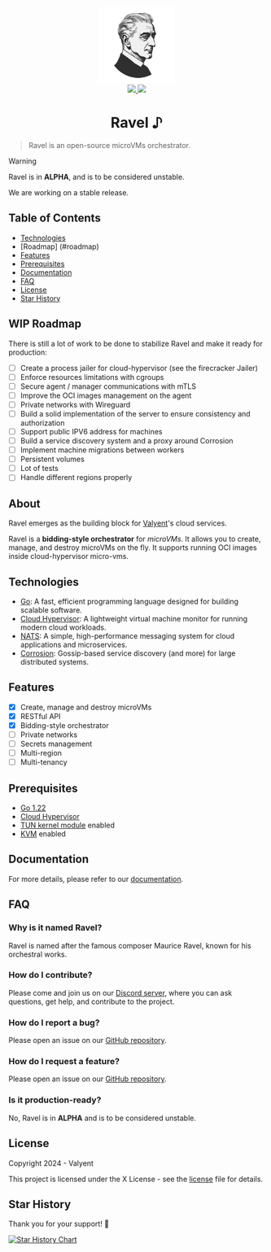 <div align="center">
  <picture>
    <img src="./logo.png" alt="Logo" width="150" height="auto" />
  </picture>
</div>
<div align="center">
  <a href="https://discord.gg/DuW5uQCtZj">
    <img src="https://dcbadge.vercel.app/api/server/DuW5uQCtZj)](https://discord.gg/DuW5uQCtZj">
  </a>
  <a href="https://x.com/valyentdev">
    <img src="https://img.shields.io/badge/X-%23000000.svg?style=for-the-badge&logo=X&logoColor=white">
  </a>
</div>
<h1 align="center">
  Ravel ♪
</h1>

> Ravel is an open-source microVMs orchestrator.

> [!WARNING]
>
> Ravel is in **ALPHA**, and is to be considered unstable.
>
> We are working on a stable release.

## Table of Contents

- [Technologies](#technologies)
- [Roadmap] (#roadmap)
- [Features](#features)
- [Prerequisites](#prerequisites)
- [Documentation](#documentation)
- [FAQ](#faq)
- [License](#license)
- [Star History](#star-history)

## WIP Roadmap

There is still a lot of work to be done to stabilize Ravel and make it ready for production:

- [ ] Create a process jailer for cloud-hypervisor (see the firecracker Jailer)
- [ ] Enforce resources limitations with cgroups
- [ ] Secure agent / manager communications with mTLS
- [ ] Improve the OCI images management on the agent
- [ ] Private networks with Wireguard
- [ ] Build a solid implementation of the server to ensure consistency and authorization
- [ ] Support public IPV6 address for machines
- [ ] Build a service discovery system and a proxy around Corrosion
- [ ] Implement machine migrations between workers
- [ ] Persistent volumes
- [ ] Lot of tests
- [ ] Handle different regions properly

## About

Ravel emerges as the building block for [Valyent](https://valyent.dev)'s cloud services.

Ravel is a **bidding-style orchestrator** for _microVMs_. It allows you to create, manage, and destroy microVMs on the fly. It supports running OCI images inside cloud-hypervisor micro-vms.

## Technologies

- [Go](https://golang.org/): A fast, efficient programming language designed for building scalable software.
- [Cloud Hypervisor](https://github.com/cloud-hypervisor/cloud-hypervisor): A lightweight virtual machine monitor for running modern cloud workloads.
- [NATS](https://nats.io/): A simple, high-performance messaging system for cloud applications and microservices.
- [Corrosion](https://github.com/superfly/corrosion): Gossip-based service discovery (and more) for large distributed systems.

## Features

- [x] Create, manage and destroy microVMs
- [x] RESTful API
- [x] Bidding-style orchestrator
- [ ] Private networks
- [ ] Secrets management
- [ ] Multi-region
- [ ] Multi-tenancy

## Prerequisites

- [Go 1.22](https://golang.org/dl/)
- [Cloud Hypervisor](https://github.com/cloud-hypervisor/cloud-hypervisor)
- [TUN kernel module](https://en.wikipedia.org/wiki/TUN/TAP) enabled
- [KVM](https://fr.wikipedia.org/wiki/Kernel-based_Virtual_Machine) enabled

## Documentation

For more details, please refer to our [documentation](https://ravel.sh).

## FAQ

### Why is it named Ravel?

Ravel is named after the famous composer Maurice Ravel, known for his orchestral works.

### How do I contribute?

Please come and join us on our [Discord server](https://discord.gg/DuW5uQCtZj), where you can ask questions, get help, and contribute to the project.

### How do I report a bug?

Please open an issue on our [GitHub repository](https://github.com/valyentdev/ravel/issues).

### How do I request a feature?

Please open an issue on our [GitHub repository](https://github.com/valyentdev/ravel/issues).

### Is it production-ready?

No, Ravel is in **ALPHA** and is to be considered unstable.

## License

Copyright 2024 - Valyent

This project is licensed under the X License - see the [license](./LICENSE.md) file for details.

## Star History

Thank you for your support! 🌟

[![Star History Chart](https://api.star-history.com/svg?repos=valyentdev/ravel&type=Date)](https://star-history.com/#valyentdev/ravel&Date)
